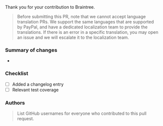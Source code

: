 Thank you for your contribution to Braintree. 

> Before submitting this PR, note that we cannot accept language translation PRs. We support the same languages that are supported by PayPal, and have a dedicated localization team to provide the translations. If there is an error in a specific translation, you may open an issue and we will escalate it to the localization team.

### Summary of changes

 - 

### Checklist

 - [ ] Added a changelog entry
 - [ ] Relevant test coverage

### Authors
> List GitHub usernames for everyone who contributed to this pull request.

